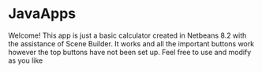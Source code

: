 # JavaApps

Welcome! This app is just a basic calculator created in Netbeans 8.2 with the assistance of Scene Builder. It works and all the important buttons work
however the top buttons have not been set up. 
Feel free to use and modify as you like
